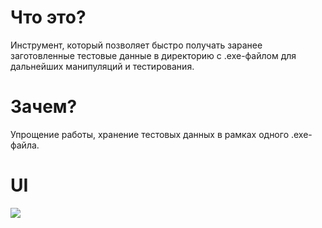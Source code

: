 <h1 align="left"> Что это? </h1>
Инструмент, который позволяет быстро получать заранее заготовленные тестовые данные в директорию с .exe-файлом для дальнейших манипуляций и тестирования.
<h1 align="left"> Зачем? </h1>
Упрощение работы, хранение тестовых данных в рамках одного .exe-файла.
<h1 align="left"> UI </h1>
<img src="https://github.com/alexxoblomov/LDoE-public-SaveStorage/assets/116631643/3e6f0282-20d5-4652-a780-c180f4c0f6e9">
